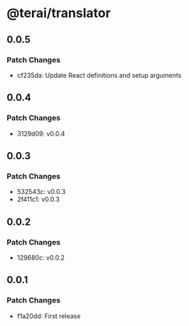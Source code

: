 # @terai/translator

## 0.0.5

### Patch Changes

- cf235da: Update React definitions and setup arguments

## 0.0.4

### Patch Changes

- 3129d09: v0.0.4

## 0.0.3

### Patch Changes

- 532543c: v0.0.3
- 2f411c1: v0.0.3

## 0.0.2

### Patch Changes

- 129680c: v0.0.2

## 0.0.1

### Patch Changes

- f1a20dd: First release
